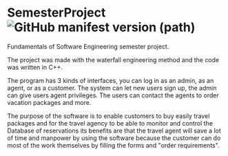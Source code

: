 # SemesterProject <img alt="GitHub manifest version (path)" src="https://img.shields.io/github/manifest-json/v/Team3-SCE/SemesterProject?filename=manifest.json">
Fundamentals of Software Engineering semester project.

The project was made with the waterfall engineering method and the code was written in C++.

The program has 3 kinds of interfaces, you can log in as an admin, as an agent, or as a customer.
The system can let new users sign up, the admin can give users agent privileges.
The users can contact the agents to order vacation packages and more.

The purpose of the software is to enable customers to buy easily travel packages and for the travel agency to be able to monitor and control the Database of reservations its benefits are that the travel agent will save a lot of time and manpower by using the software because the customer can do most of the work themselves by filling the forms and "order requirements".
